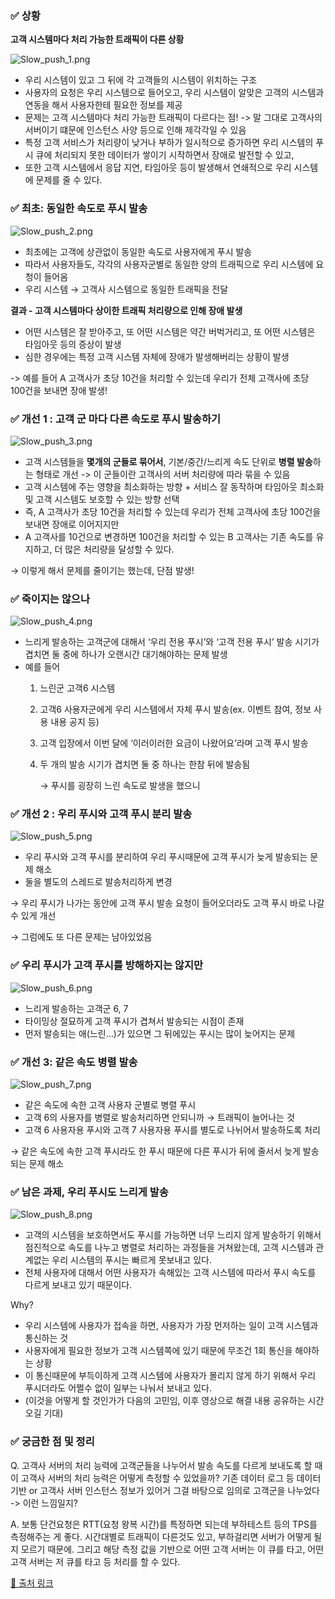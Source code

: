 ### ✅ 상황

**고객 시스템마다 처리 가능한 트래픽이 다른 상황**

![Slow_push_1.png](../.images/Slow_push_1.png)

- 우리 시스템이 있고 그 뒤에 각 고객들의 시스템이 위치하는 구조
- 사용자의 요청은 우리 시스템으로 들어오고, 우리 시스템이 알맞은 고객의 시스템과 연동을 해서 사용자한테 필요한 정보를 제공
- 문제는 고객 시스템마다 처리 가능한 트래픽이 다르다는 점! -> 말 그대로 고객사의 서버이기 떄문에 인스턴스 사양 등으로 인해 제각각일 수 있음
- 특정 고객 서비스가 처리량이 낮거나 부하가 일시적으로 증가하면 우리 시스템의 푸시 큐에 처리되지 못한 데이터가 쌓이기 시작하면서 장애로 발전할 수 있고, 
- 또한 고객 시스템에서 응답 지연, 타임아웃 등이 발생해서 연쇄적으로 우리 시스템에 문제를 줄 수 있다.


### ✅ 최초: 동일한 속도로 푸시 발송

![Slow_push_2.png](../.images/Slow_push_2.png)

- 최초에는 고객에 상관없이 동일한 속도로 사용자에게 푸시 발송
- 따라서 사용자들도, 각각의 사용자군별로 동일한 양의 트래픽으로 우리 시스템에 요청이 들어옴
- 우리 시스템 → 고객사 시스템으로 동일한 트래픽을 전달

**결과 - 고객 시스템마다 상이한 트래픽 처리량으로 인해 장애 발생**

- 어떤 시스템은 잘 받아주고, 또 어떤 시스템은 약간 버벅거리고, 또 어떤 시스템은 타임아웃 등의 증상이 발생
- 심한 경우에는 특정 고객 시스템 자체에 장애가 발생해버리는 상황이 발생

-> 예를 들어 A 고객사가 초당 10건을 처리할 수 있는데 우리가 전체 고객사에 초당 100건을 보내면 장애 발생!

### ✅ 개선 1 : 고객 군 마다 다른 속도로 푸시 발송하기

![Slow_push_3.png](../.images/Slow_push_3.png)

- 고객 시스템들을 **몇개의 군들로 묶어서**, 기본/중간/느리게 속도 단위로 **병렬 발송**하는 형태로 개선 -> 이 군들이란 고객사의 서버 처리량에 따라 묶을 수 있음
- 고객 시스템에 주는 영향을 최소화하는 방향 + 서비스 잘 동작하며 타임아웃 최소화 및 고객 시스템도 보호할 수 있는 방향 선택
- 즉, A 고객사가 초당 10건을 처리할 수 있는데 우리가 전체 고객사에 초당 100건을 보내면 장애로 이어지지만 
- A 고객사를 10건으로 변경하면 100건을 처리할 수 있는 B 고객사는 기존 속도를 유지하고, 더 많은 처리량을 달성할 수 있다.

→ 이렇게 해서 문제를 줄이기는 했는데, 단점 발생!

### ✅ 죽이지는 않으나

![Slow_push_4.png](../.images/Slow_push_4.png)

- 느리게 발송하는 고객군에 대해서 ‘우리 전용 푸시’와 ‘고객 전용 푸시’ 발송 시기가 겹치면 둘 중에 하나가 오랜시간 대기해야하는 문제 발생
- 예를 들어
    1. 느린군 고객6 시스템
    2. 고객6 사용자군에게 우리 시스템에서 자체 푸시 발송(ex. 이벤트 참여, 정보 사용 내용 공지 등)
    3. 고객 입장에서 이번 달에 ‘이러이러한 요금이 나왔어요’라며 고객 푸시 발송
    4. 두 개의 발송 시기가 겹치면 둘 중 하나는 한참 뒤에 발송됨

       → 푸시를 굉장히 느린 속도로 발생을 했으니


### ✅ 개선 2 : 우리 푸시와 고객 푸시 분리 발송

![Slow_push_5.png](../.images/Slow_push_5.png)

- 우리 푸시와 고객 푸시를 분리하여 우리 푸시때문에 고객 푸시가 늦게 발송되는 문제 해소
- 둘을 별도의 스레드로 발송처리하게 변경

→ 우리 푸시가 나가는 동안에 고객 푸시 발송 요청이 들어오더라도 고객 푸시 바로 나갈 수 있게 개선

→ 그럼에도 또 다른 문제는 남아있었음

### ✅ 우리 푸시가 고객 푸시를 방해하지는 않지만

![Slow_push_6.png](../.images/Slow_push_6.png)

- 느리게 발송하는 고객군 6, 7
- 타이밍상 절묘하게 고객 푸시가 겹쳐서 발송되는 시점이 존재
- 먼저 발송되는 애(느린…)가 있으면 그 뒤에있는 푸시는 많이 늦어지는 문제

### ✅ 개선 3: 같은 속도 병렬 발송

![Slow_push_7.png](../.images/Slow_push_7.png)

- 같은 속도에 속한 고객 사용자 군별로 병렬 푸시
- 고객 6의 사용자를 병렬로 발송처리하면 안되니까 → 트래픽이 늘어나는 것
- 고객 6 사용자용 푸시와 고객 7 사용자용 푸시를 별도로 나뉘어서 발송하도록 처리

→ 같은 속도에 속한 고객 푸시라도 한 푸시 때문에 다른 푸시가 뒤에 줄서서 늦게 발송되는 문제 해소

### ✅ 남은 과제, 우리 푸시도 느리게 발송

![Slow_push_8.png](../.images/Slow_push_8.png)

- 고객의 시스템을 보호하면서도 푸시를 가능하면 너무 느리지 않게 발송하기 위해서 점진적으로 속도를 나누고 병렬로 처리하는 과정들을 거쳐왔는데, 고객 시스템과 관계없는 우리 시스템의 푸시는 빠르게 못보내고 있다.
- 전체 사용자에 대해서 어떤 사용자가 속해있는 고객 시스템에 따라서 푸시 속도를 다르게 보내고 있기 때문이다.

Why?
- 우리 시스템에 사용자가 접속을 하면, 사용자가 가장 먼저하는 일이 고객 시스템과 통신하는 것 
- 사용자에게 필요한 정보가 고객 시스템쪽에 있기 때문에 무조건 1회 통신을 해야하는 상황 
- 이 통신때문에 부득이하게 고객 시스템에 사용자가 몰리지 않게 하기 위해서 우리 푸시더라도 어쩔수 없이 일부는 나눠서 보내고 있다. 
- (이것을 어떻게 할 것인가가 다음의 고민임, 이후 영상으로 해결 내용 공유하는 시간 오길 기대)

### ✅ 궁금한 점 및 정리
Q. 고객사 서버의 처리 능력에 고객군들을 나누어서 발송 속도를 다르게 보내도록 할 때 이 고객사 서버의 처리 능력은 어떻게 측정할 수 있었을까?
기존 데이터 로그 등 데이터 기반 or 고객사 서버 인스턴스 정보가 있어거 그걸 바탕으로 임의로 고객군을 나누었다 -> 이런 느낌일지?

A. 보통 단건요청은 RTT(요청 왕복 시간)를 특정하면 되는데 부하테스트 등의 TPS를 측정해주는 게 좋다. 시간대별로 트래픽이 다른것도 있고, 부하걸리면 서버가 어떻게 될지 모르기 때문에.
   그리고 해당 측정 값을 기반으로 어떤 고객 서버는 이 큐를 타고, 어떤 고객 서버는 저 큐를 타고 등 처리를 할 수 있다.

[🔗 출처 링크](https://www.youtube.com/watch?v=vC9wyaFug6A)